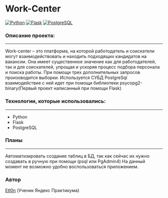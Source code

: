 # Work-Center
[![Python](https://img.shields.io/badge/-Python-464641?style=flat-square&logo=Python)](https://www.python.org/)
[![Flask](https://img.shields.io/badge/Flask--464641?style=flat-square&logo=flask)](https://flask.palletsprojects.com/)
[![PostgreSQL](https://img.shields.io/badge/-PostgreSQL-464646?style=flat-square&logo=PostgreSQL)](https://www.postgresql.org/)
### Описание проекта:
---
Work-center – это платформа, на которой работодатель и соискатели могут взаимодействовать и находить подходящих кандидатов на вакансии. Она имеет существенное значение как для работодателей, так и для соискателей, упрощая и ускоряя процесс подбора персонала и поиска работы. При помощи трех дополнительных запросов произоводится выборки. Используется СУБД PostgreSql взаимодействие с ней идет при помощи библиотеки psycopg2-binary(Первый проект написанный при помощи Flask)

### Технологии, которые использовались:
---
- Python
- Flask
- PostgreSQL

### Планы
---
Автоматизировать создание таблиц в БД, так как сейчас их нужно создавать в ручную при помощи (psql или PgAdmin4)
На данный момент не возможно удобно воспользоваться приложением.

### Автор
[Etl0n](https://github.com/Etl0n) (Ученик Яндекс Практикума)